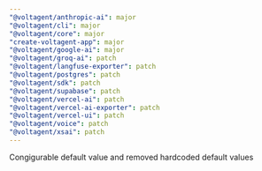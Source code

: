 ```yaml
---
"@voltagent/anthropic-ai": major
"@voltagent/cli": major
"@voltagent/core": major
"create-voltagent-app": major
"@voltagent/google-ai": major
"@voltagent/groq-ai": patch
"@voltagent/langfuse-exporter": patch
"@voltagent/postgres": patch
"@voltagent/sdk": patch
"@voltagent/supabase": patch
"@voltagent/vercel-ai": patch
"@voltagent/vercel-ai-exporter": patch
"@voltagent/vercel-ui": patch
"@voltagent/voice": patch
"@voltagent/xsai": patch
---
```


Congigurable default value and removed hardcoded default values
